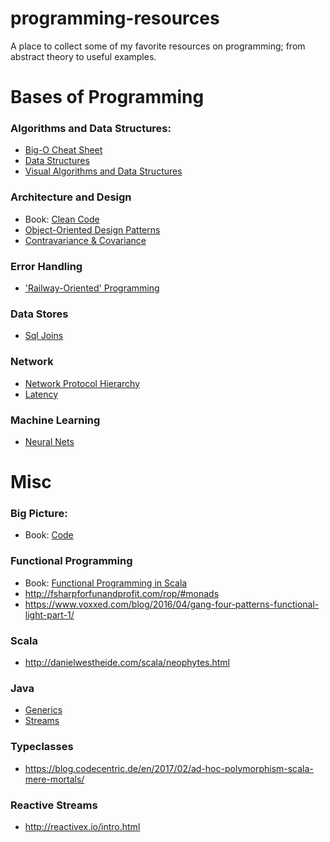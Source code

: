 # programming-resources
A place to collect some of my favorite resources on programming; from abstract theory to useful examples.

# Bases of Programming

### Algorithms and Data Structures:
* [Big-O Cheat Sheet](http://bigocheatsheet.com/)
* [Data Structures](https://www.clear.rice.edu/comp160/data_cheat.html)
* [Visual Algorithms and Data Structures](http://visualgo.net/)

### Architecture and Design
* Book: [Clean Code](http://www.goodreads.com/book/show/3735293-clean-code)
* [Object-Oriented Design Patterns](https://s-media-cache-ak0.pinimg.com/originals/e4/fb/b0/e4fbb07b8f2858e4f0b82a9f11f9ef21.jpg)
* [Contravariance & Covariance](https://zeroturnaround.com/wp-content/uploads/2016/12/Java-Generics-cheat-sheet-graphic-v1.png)

### Error Handling
* ['Railway-Oriented' Programming](http://fsharpforfunandprofit.com/rop/#monads)

### Data Stores
* [Sql Joins](http://www.maximemo.com/images/2015/2_1448028457.png)

### Network
* [Network Protocol Hierarchy](https://s-media-cache-ak0.pinimg.com/originals/69/14/ae/6914ae17a08454798765d9474a02aa47.jpg)
* [Latency](https://gist.github.com/hellerbarde/2843375)

### Machine Learning
* [Neural Nets](http://www.asimovinstitute.org/wp-content/uploads/2016/09/neuralnetworks.png)

# Misc

### Big Picture:

* Book: [Code](http://www.goodreads.com/book/show/44882.Code)

### Functional Programming
* Book: [Functional Programming in Scala](http://www.goodreads.com/book/show/13541678-functional-programming-in-scala)
* http://fsharpforfunandprofit.com/rop/#monads
* https://www.voxxed.com/blog/2016/04/gang-four-patterns-functional-light-part-1/

### Scala

* http://danielwestheide.com/scala/neophytes.html

### Java

* [Generics](https://zeroturnaround.com/wp-content/uploads/2016/12/Java-Generics-cheat-sheet-v5.png)
* [Streams](https://zeroturnaround.com/wp-content/uploads/2016/01/Java-8-Streams-cheat-sheet-v3.png)

### Typeclasses

* https://blog.codecentric.de/en/2017/02/ad-hoc-polymorphism-scala-mere-mortals/

### Reactive Streams
* http://reactivex.io/intro.html
